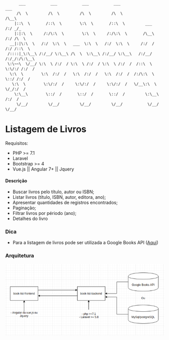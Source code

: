 ```
      ___           ___           ___           ___                         ___     
     /\  \         /\  \         /\  \         /\  \                       /\__\    
    |::\  \       /::\  \        \:\  \       /::\  \         ___         /:/ _/_   
    |:|:\  \     /:/\:\  \        \:\  \     /:/\:\  \       /\__\       /:/ /\  \  
  __|:|\:\  \   /:/  \:\  \   ___  \:\  \   /:/  \:\  \     /:/  /      /:/ /::\  \ 
 /::::|_\:\__\ /:/__/ \:\__\ /\  \  \:\__\ /:/__/ \:\__\   /:/__/      /:/_/:/\:\__\
 \:\~~\  \/__/ \:\  \ /:/  / \:\  \ /:/  / \:\  \ /:/  /  /::\  \      \:\/:/ /:/  /
  \:\  \        \:\  /:/  /   \:\  /:/  /   \:\  /:/  /  /:/\:\  \      \::/ /:/  / 
   \:\  \        \:\/:/  /     \:\/:/  /     \:\/:/  /   \/__\:\  \      \/_/:/  /  
    \:\__\        \::/  /       \::/  /       \::/  /         \:\__\       /:/  /   
     \/__/         \/__/         \/__/         \/__/           \/__/       \/__/    

```

# Listagem de Livros


Requisitos:

- PHP >= 7.1
- Laravel
- Bootstrap >= 4
- Vue.js || Angular 7+ || Jquery


#### Descrição

- Buscar livros pelo título, autor ou ISBN;
- Listar livros (título, ISBN, autor, editora, ano);
- Apresentar quantidades de registros encontrados;
- Paginação;
- Filtrar livros por périodo (ano);
- Detalhes do livro

### Dica

- Para a listagem de livros pode ser utilizada a Google Books API ([Aqui](https://developers.google.com/books))


### Arquitetura

![](images/architecture.png)

